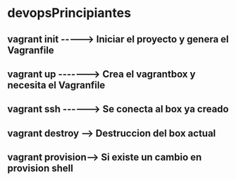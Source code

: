 # devopsPrincipiantes

## vagrant init -----> Iniciar el proyecto y  genera el Vagranfile
## vagrant up -------> Crea el vagrantbox y necesita el Vagranfile
## vagrant ssh ------> Se conecta al box ya creado
## vagrant destroy --> Destruccion del box actual
## vagrant provision--> Si existe un cambio en provision shell
